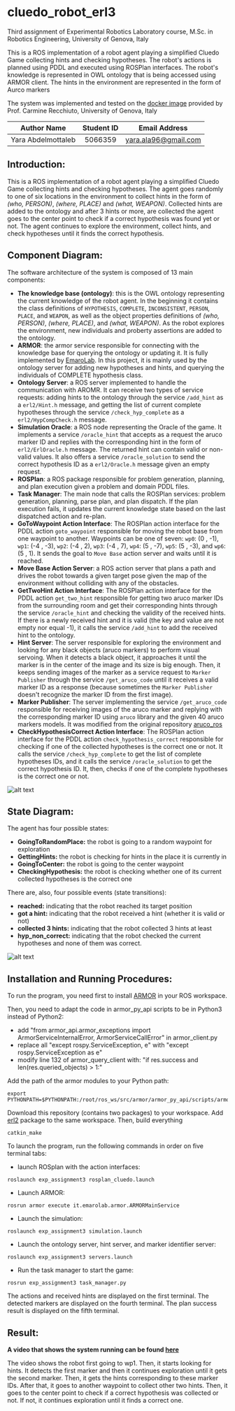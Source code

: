 # cluedo_robot_erl3
Third assignment of Experimental Robotics Laboratory course, M.Sc. in Robotics Engineering, University of Genova, Italy

This is a ROS implementation of a robot agent playing a simplified Cluedo Game collecting hints and checking hypotheses. The robot's actions is planned using PDDL and executed using ROSPlan interfaces. The robot's knowledge is represented in OWL ontology that is being accessed using ARMOR client. The hints in the environment are represented in the form of Aurco markers

The system was implemented and tested on the [docker image](https://hub.docker.com/repository/docker/carms84/exproblab) provided by Prof. Carmine Recchiuto, University of Genova, Italy

|       Author Name          | Student ID |      Email Address       |
| :------------------------: | :--------: | :----------------------: |
|     Yara Abdelmottaleb     |  5066359   |  [yara.ala96@gmail.com](mailto:yara.ala96@gmail.com)   |


## Introduction:

This is a ROS implementation of a robot agent playing a simplified Cluedo Game collecting hints and checking hypotheses. The agent goes randomly to one of six locations in the environment to collect hints in the form of *(who, PERSON)*, *(where, PLACE)* and *(what, WEAPON)*. Collected hints are added to the ontology and after 3 hints or more, are collected the agent goes to the center point to check if a correct hypothesis was found yet or not. The agent continues to explore the environment, collect hints, and check hypotheses until it finds the correct hypothesis.

## Component Diagram:

The software architecture of the system is composed of 13 main components: 

- **The knowledge base (ontology)**: this is the OWL ontology representing the current knowledge of the robot agent. In the beginning it contains the class definitions of `HYPOTHESIS`, `COMPLETE`, `INCONSISTENT`, `PERSON`, `PLACE`, and `WEAPON`, as well as the object properties definitions of *(who, PERSON)*, *(where, PLACE)*, and *(what, WEAPON)*. As the robot explores the environment, new individuals and proberty assertions are added to the ontology.
- **ARMOR**: the armor service responsible for connecting with the knowledge base for querying the ontology or updating it. It is fully implemented by [EmaroLab](https://github.com/EmaroLab/armor). In this project, it is mainly used by the ontology server for adding new hypotheses and hints, and querying the individuals of COMPLETE hypothesis class.
- **Ontology Server**: a ROS server implemented to handle the communication with AROMR. It can receive two types of service requests: adding hints to the ontology through the service `/add_hint` as a `erl2/Hint.h` message, and getting the list of current complete hypotheses through the service `/check_hyp_complete` as a `erl2/HypCompCheck.h` message. 
- **Simulation Oracle**: a ROS node representing the Oracle of the game. It implements a service `/oracle_hint` that accepts as a request the aruco marker ID and replies with the corresponding hint in the form of `erl2/ErlOracle.h` message. The returned hint can contain valid or non-valid values. It also offers a service `/oracle_solution` to send the correct hypothesis ID as a `erl2/Oracle.h` message given an empty request.
- **ROSPlan**: a ROS package responsible for problem generation, planning, and plan execution given a problem and domain PDDL files.
- **Task Manager**: The main node that calls the ROSPlan services: problem generation, planning, parse plan, and plan dispatch. If the plan execution fails, it updates the current knowledge state based on the last dispatched action and re-plan.
- **GoToWaypoint Action Interface**: The ROSPlan action interface for the PDDL action `goto_waypoint` responsible for moving the robot base from one waypoint to another. Waypoints can be one of seven: `wp0`: (0 , -1), `wp1`: (-4 , -3), `wp2`: (-4 , 2), `wp3`: (-4 , 7), `wp4`: (5 , -7), `wp5`: (5 , -3), and `wp6`: (5 , 1). It sends the goal to `Move Base` action server and waits until it is reached.
- **Move Base Action Server**: a ROS action server that plans a path and drives the robot towards a given target pose given the map of the environment without colliding with any of the obstacles. 
- **GetTwoHint Action Interface**: The ROSPlan action interface for the PDDL action `get_two_hint` responsible for getting two aruco marker IDs from the surrounding room and get their corresponding hints through the service `/oracle_hint` and checking the validity of the received hints. If there is a newly received hint and it is valid (the key and value are not empty nor equal -1), it calls the service `/add_hint` to add the received hint to the ontology.
- **Hint Server**: The server responsible for exploring the environment and looking for any black objects (aruco markers) to perform visual servoing. When it detects a black object, it approaches it until the marker is in the center of the image and its size is big enough. Then, it keeps sending images of the marker as a service request to `Marker Publisher` through the service `/get_aruco_code` until it receives a valid marker ID as a response (because sometimes the `Marker Publisher` doesn't recognize the marker ID from the first image). 
- **Marker Publisher**: The server implementing the service `/get_aruco_code` responsible for receiving images of the aruco marker and replying with the corresponding marker ID using `aruco` library and the given 40 aruco markers models. It was modified from the original repository [aruco_ros](https://github.com/CarmineD8/aruco_ros) 
- **CheckHypothesisCorrect Action Interface**: The ROSPlan action interface for the PDDL action `check_hypothesis_correct` responsible for checking if one of the collected hypotheses is the correct one or not. It calls the service `/check_hyp_complete` to get the list of complete hypotheses IDs, and it calls the service `/oracle_solution` to get the correct hypothesis ID. It, then, checks if one of the complete hypotheses is the correct one or not.


![alt text](https://github.com/yaraalaa0/cluedo_robot_erl3/blob/main/Cluedo3_comp_diag.jpg?raw=true)


## State Diagram:

The agent has four possible states:
- **GoingToRandomPlace:** the robot is going to a random waypoint for exploration
- **GettingHints:** the robot is checking for hints in the place it is currently in
- **GoingToCenter:** the robot is going to the center waypoint
- **CheckingHypothesis:** the robot is checking whether one of its current collected hypotheses is the correct one

There are, also, four possible events (state transitions):
- **reached:** indicating that the robot reached its target position
- **got a hint:** indicating that the robot received a hint (whether it is valid or not)
- **collected 3 hints:** indicating that the robot collected 3 hints at least
- **hyp_non_correct:** indicating that the robot checked the current hypotheses and none of them was correct.
 

![alt text](https://github.com/yaraalaa0/cluedo_robot_erl2/blob/main/cluedo2_state_diag.jpg?raw=true)


## Installation and Running Procedures:

To run the program, you need first to install [ARMOR](https://github.com/EmaroLab/armor) in your ROS workspace.

Then, you need to adapt the code in armor_py_api scripts to be in Python3 instead of Python2:
  - add "from armor_api.armor_exceptions import ArmorServiceInternalError, ArmorServiceCallError" in armor_client.py
  - replace all "except rospy.ServiceException, e" with "except rospy.ServiceException as e"
  - modify line 132 of armor_query_client with: "if res.success and len(res.queried_objects) > 1:"

Add the path of the armor modules to your Python path:
```
export PYTHONPATH=$PYTHONPATH:/root/ros_ws/src/armor/armor_py_api/scripts/armor_api/
```
Download this repository (contains two packages) to your workspace. Add [erl2](https://github.com/yaraalaa0/cluedo_robot_erl2) package to the same workspace. Then, build everything

```
catkin_make
```


To launch the program, run the following commands in order on five terminal tabs:
- launch ROSplan with the action interfaces: 
```
roslaunch exp_assignment3 rosplan_cluedo.launch
```
- Launch ARMOR:
```
rosrun armor execute it.emarolab.armor.ARMORMainService
```
- Launch the simulation:
```
roslaunch exp_assignment3 simulation.launch
```
- Launch the ontology server, hint server, and marker identifier server:
```
roslaunch exp_assignment3 servers.launch
```
- Run the task manager to start the game:
```
rosrun exp_assignment3 task_manager.py
```
The actions and received hints are displayed on the first terminal. The detected markers are displayed on the fourth terminal. The plan success result is displayed on the fifth terminal.

## Result:
**A video that shows the system running can be found [here](https://drive.google.com/file/d/13Kbp7WCyotH63hXQO8XWdrwkm3gZRxAm/view?usp=sharing)**

The video shows the robot first going to wp1. Then, it starts looking for hints. It detects the first marker and then it continues exploration until it gets the second marker. Then, it gets the hints corresponding to these marker IDs. After that, it goes to another waypoint to collect other two hints. Then, it goes to the center point to check if a correct hypothesis was collected or not. If not, it continues exploration until it finds a correct one. 
